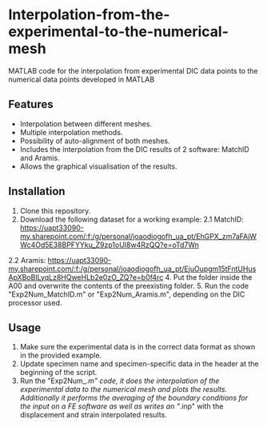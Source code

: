 # Interpolation-from-the-experimental-to-the-numerical-mesh
MATLAB code for the interpolation from experimental DIC data points to the numerical data points developed in MATLAB

## Features
- Interpolation between different meshes.
- Multiple interpolation methods.
- Possibility of auto-alignment of both meshes.
- Includes the interpolation from the DIC results of 2 software: MatchID and Aramis.
- Allows the graphical visualisation of the results.

## Installation

1. Clone this repository.
2. Download the following dataset for a working example:
  2.1 MatchID: https://uapt33090-my.sharepoint.com/:f:/g/personal/joaodiogofh_ua_pt/EhGPX_zm7aFAjWWc4Od5E38BPFYYku_Z9zp1oUI8w4RzQQ?e=oTd7Wn
   
  2.2 Aramis: https://uapt33090-my.sharepoint.com/:f:/g/personal/joaodiogofh_ua_pt/EjuOupgm15tFntUHusApXBoBILyqLz8HQweHLb2e0zO_ZQ?e=b0f4rc
4. Put the folder inside the A00 and overwrite the contents of the preexisting folder.
5. Run the code "Exp2Num_MatchID.m" or "Exp2Num_Aramis.m", depending on the DIC processor used.

## Usage
1. Make sure the experimental data is in the correct data format as shown in the provided example.
2. Update specimen name and specimen-specific data in the header at the beginning of the script.
3. Run the "Exp2Num_*.m" code, it does the interpolation of the experimental data to the numerical mesh and plots the results. Additionally it performs the averaging of the boundary conditions for the input on a FE software as well as writes an "*.inp" with the displacement and strain interpolated results.
